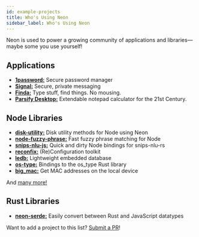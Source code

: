 ```yaml
---
id: example-projects
title: Who's Using Neon
sidebar_label: Who's Using Neon
---
```


Neon is used to power a growing community of applications and libraries—maybe some you use yourself!

## Applications

- **[1password:](https://dteare.medium.com/behind-the-scenes-of-1password-for-linux-d59b19143a23)** Secure password manager
- **[Signal:](https://github.com/signalapp/libsignal-client)** Secure, private messaging
- **[Finda:](https://keminglabs.com/finda/)** Type stuff, find things. No mousing.
- **[Parsify Desktop:](https://parsify.app)** Extendable notepad calculator for the 21st Century.

## Node Libraries

- **[disk-utility:](https://github.com/amilajack/disk-utility)** Disk utility methods for Node using Neon
- **[node-fuzzy-phrase:](https://github.com/mapbox/node-fuzzy-phrase)** Fast fuzzy phrase matching for Node
- **[snips-nlu-js:](https://github.com/ballwood/snips-nlu-js)** Quick and dirty Node bindings for snips-nlu-rs
- **[reconfix:](https://github.com/resin-io/reconfix)** (Re)Configuration toolkit
- **[ledb:](https://github.com/katyo/ledb)** Lightweight embedded database
- **[os-type:](https://github.com/amilajack/os-type)** Bindings to the os_type Rust library
- **[big_mac:](https://github.com/ultamatt/big_mac)** Get MAC addresses on the local device

And <a href="https://github.com/search?q=path%3Apackage.json+cargo-cp-artifact&type=code" target="_blank">many more!</a>

## Rust Libraries

- **[neon-serde:](https://crates.io/crates/neon-serde2)** Easily convert between Rust and JavaScript datatypes

Want to add a project to this list? [Submit a PR](https://github.com/neon-bindings/website)!
